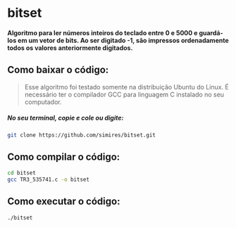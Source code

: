 # bitset

#### Algoritmo para ler números inteiros do teclado entre 0 e 5000 e guardá-los em um vetor de bits. Ao ser digitado -1, são impressos ordenadamente todos os valores anteriormente digitados.

## Como baixar o código:
>Esse algoritmo foi testado somente na distribuição Ubuntu do Linux.
>É  necessário ter o compilador GCC para linguagem C instalado no seu computador.
##### No seu terminal, copie e cole ou digite:
```bash
git clone https://github.com/simires/bitset.git 
```

## Como compilar o código:
```bash
cd bitset
gcc TR3_535741.c -o bitset
 ```

## Como executar o código:
```bash
./bitset
```
